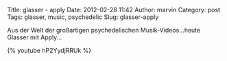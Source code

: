 Title: glasser - apply
Date: 2012-02-28 11:42
Author: marvin
Category: post
Tags: glasser, music, psychedelic
Slug: glasser-apply

Aus der Welt der großartigen psychedelischen Musik-Videos...heute
Glasser mit Apply...

{% youtube hP2YydjRRUk %}

